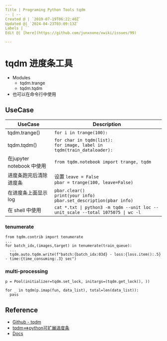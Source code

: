 ```yaml
---
Title | Programing Python Tools tqdm
-- | --
Created @ | `2019-07-19T06:22:40Z`
Updated @| `2024-04-23T03:09:13Z`
Labels | ``
Edit @| [here](https://github.com/junxnone/xwiki/issues/99)

---
```

# tqdm 进度条工具
- Modules
  - tqdm.trange
  - tqdm.tqdm
- 也可以在命令行中使用

## UseCase

UseCase | Description
-- | --
tqdm.trange() | `for i in trange(100):`
tqdm.tqdm() | `for char in tqdm(list):`<br>`for image, label in tqdm(train_dataloader):`
在jupyter notebook 中使用 | `from tqdm.notebook import trange, tqdm`
进度条跑完后清除进度条 | 设置 `leave = False` <br>`pbar = trange(100, leave=False)`
在进度条上面显示log | `pbar.clear()`<br>`print(your info)`<br>`pbar.set_description(pbar info)`
在 shell 中使用 | `cat *.txt \| python3 -m tqdm --unit loc --unit_scale --total 1075075 \| wc -l`


### tenumerate

```
from tqdm.contrib import tenumerate
...
for batch_idx,(images,target) in tenumerate(train_queue):
  ... 
  tqdm.auto.tqdm.write(f"batch:{batch_idx:03d} - loss:{loss.item():.5} - time:{time_consuming:.3} sec")
```

### multi-processing

```
p = Pool(initializer=tqdm.set_lock, initargs=(tqdm.get_lock(), ))

for _ in tqdm(p.imap(fun, data_list), total=len(data_list)):
  pass
```

## Reference

- [Github - tqdm](https://github.com/tqdm/tqdm)
- [tqdm==>python可扩展进度条](https://blog.csdn.net/xiaodongxiexie/article/details/70495618)
- [Docs](https://tqdm.github.io/)


